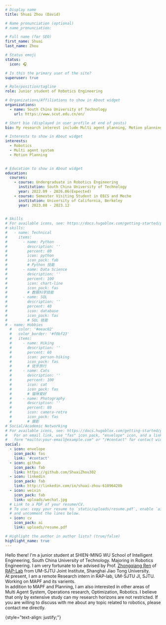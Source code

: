 ```yaml
---
# Display name
title: Shuai Zhou (David)

# Name pronunciation (optional)
# name_pronunciation: 

# Full name (for SEO)
first_name: Shuai
last_name: Zhou

# Status emoji
status:
  icon: 🎧

# Is this the primary user of the site?
superuser: true

# Role/position/tagline
role: Junior student of Robotics Engineering

# Organizations/Affiliations to show in About widget
organizations:
  - name: South China University of Technology
    url: https://www.scut.edu.cn/en/

# Short bio (displayed in user profile at end of posts)
bio: My research interest include Multi agent planning, Motion planning.

# Interests to show in About widget
interests:
  - Robotics
  - Multi agent system
  - Motion Planning
  

# Education to show in About widget
education:
  courses:
    - course: Undergraduate in Robotics Engineering
      institution: South China University of Technology
      year: 2022.09 - 2026.06(Expected)
    - course: Semester Visiting Student in EECS and Meche
      institution: University of California, Berkeley
      year: 2023.08 - 2023.12
    

# Skills
# For available icons, see: https://docs.hugoblox.com/getting-started/page-builder/#icons
# skills:
#   - name: Technical
#     items:
#       - name: Python
#         description: ''
#         percent: 80
#         icon: python
#         icon_pack: fab
#         # Python 技能
#       - name: Data Science
#         description: ''
#         percent: 100
#         icon: chart-line
#         icon_pack: fas
#         # 数据科学技能
#       - name: SQL
#         description: ''
#         percent: 40
#         icon: database
#         icon_pack: fas
#         # SQL 技能
# - name: Hobbies
  #   color: '#eeac02'
  #   color_border: '#f0bf23'
  #   items:
  #     - name: Hiking
  #       description: ''
  #       percent: 60
  #       icon: person-hiking
  #       icon_pack: fas
  #       # 徒步旅行
  #     - name: Cats
  #       description: ''
  #       percent: 100
  #       icon: cat
  #       icon_pack: fas
  #       # 猫咪爱好
  #     - name: Photography
  #       description: ''
  #       percent: 80
  #       icon: camera-retro
  #       icon_pack: fas
  #       # 摄影
# Social/Academic Networking
# For available icons, see: https://docs.hugoblox.com/getting-started/page-builder/#icons
#   For an email link, use "fas" icon pack, "envelope" icon, and a link in the
#   form "mailto:your-email@example.com" or "/#contact" for contact widget.
social:
  - icon: envelope
    icon_pack: fas
    link: '#contact'
  - icon: github
    icon_pack: fab
    link: https://github.com/ShuaiZhou302
  - icon: linkedin
    icon_pack: fab
    link: http://linkedin.com/in/shuai-zhou-61096428b
  - icon: weixin
    icon_pack: fab
    link: uploads/wechat.jpg
  # Link to a PDF of your resume/CV.
  # To use: copy your resume to `static/uploads/resume.pdf`, enable `ai` icons in `params.yaml`,
  # and uncomment the lines below.
  - icon: cv
    icon_pack: ai
    link: uploads/resume.pdf

# Highlight the author in author lists? (true/false)
highlight_name: true
---
```


Hello there! I'm a junior student at SHIEN-MING WU School of Intelligent Engineering, South China University of Technology. Majoring in Robotics Engineering. I am very fortunate to be advised by Prof. [Zhongqiang Ren](https://rap-lab.github.io/team/zren/) of [RAP-Lab](https://rap-lab.github.io/) from UM-SJTU Joint Institute, Shanghai Jiao Tong University. <br>
At present, I am a remote Research intern in RAP-lab, UM-SJTU JI, SJTU. Working on MAPF and its varients.  <br>
In addition to MAPF and Planning, I am also interested in other areas of Multi Agent System, Operations research, Optimization, Robotics. I believe that only by extensive study can my research horizons are not restricted. If you are willing to discuss with me about any topic related to robotics, please contact me directly.

{style="text-align: justify;"}

